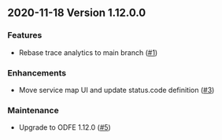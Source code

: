 ## 2020-11-18 Version 1.12.0.0

### Features
* Rebase trace analytics to main branch ([#1](https://github.com/opendistro-for-elasticsearch/trace-analytics/pull/1))


### Enhancements
* Move service map UI and update status.code definition ([#3](https://github.com/opendistro-for-elasticsearch/trace-analytics/pull/3))


### Maintenance
* Upgrade to ODFE 1.12.0 ([#5](https://github.com/opendistro-for-elasticsearch/trace-analytics/pull/5))

